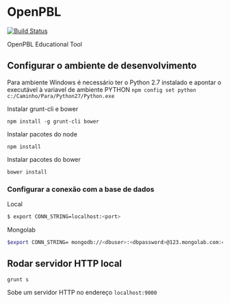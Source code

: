 # OpenPBL

[![Build Status](https://travis-ci.org/DuduMonkey/OpenPBL.svg?branch=master)](https://travis-ci.org/DuduMonkey/OpenPBL)

OpenPBL Educational Tool

## Configurar o ambiente de desenvolvimento
Para ambiente Windows é necessário ter o Python 2.7 instalado
e apontar o executável à variavel de ambiente PYTHON
`npm config set python c:/Caminho/Para/Python27/Python.exe`

Instalar grunt-cli e bower

`npm install -g grunt-cli bower`

Instalar pacotes do node

`npm install`

Instalar pacotes do bower

`bower install`

### Configurar a conexão com a base de dados
Local
```sh
$ export CONN_STRING=localhost:<port>
```
Mongolab
```sh
$export CONN_STRING= mongodb://<dbuser>:<dbpassword>@123.mongolab.com:4232/base
```

## Rodar servidor HTTP local

`grunt s`

Sobe um servidor HTTP no endereço `localhost:9000`
